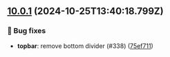 ## [10.0.1](https://github.com/AxisCommunications/fluent-components/compare/445edd235230d9e369e4adac66e9dba861bf2969..75ef7111720df51458292a2db50d010d810197de) (2024-10-25T13:40:18.799Z)

### 🐛 Bug fixes

  - **topbar**: remove bottom divider (#338) ([75ef711](https://github.com/AxisCommunications/fluent-components/commit/75ef7111720df51458292a2db50d010d810197de))
